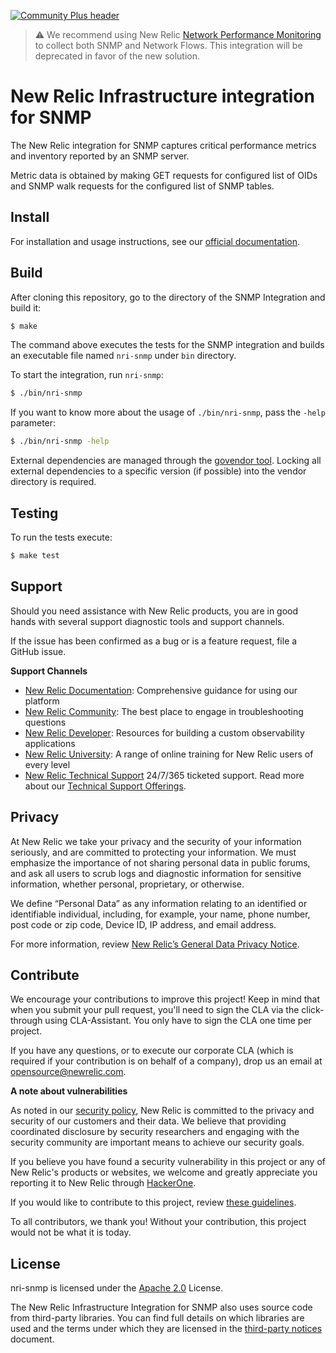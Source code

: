 [![Community Plus header](https://github.com/newrelic/opensource-website/raw/master/src/images/categories/Community_Plus.png)](https://opensource.newrelic.com/oss-category/#community-plus)

>⚠️ We recommend using New Relic [Network Performance Monitoring](https://docs.newrelic.com/docs/network-performance-monitoring/) to collect both SNMP and Network Flows. This integration will be deprecated in favor of the new solution.  

# New Relic Infrastructure integration for SNMP

The New Relic integration for SNMP captures critical performance metrics and inventory reported by an SNMP server.

Metric data is obtained by making GET requests for configured list of OIDs and SNMP walk requests for the configured list of SNMP tables.

## Install

For installation and usage instructions, see our [official documentation](https://docs.newrelic.com/docs/integrations/host-integrations/host-integrations-list/snmp-monitoring-integration).

## Build

After cloning this repository, go to the directory of the SNMP Integration and build it:

```bash
$ make
```

The command above executes the tests for the SNMP integration and builds an executable file named `nri-snmp` under `bin` directory. 

To start the integration, run `nri-snmp`:

```bash
$ ./bin/nri-snmp
```

If you want to know more about the usage of `./bin/nri-snmp`, pass the `-help` parameter:

```bash
$ ./bin/nri-snmp -help
```

External dependencies are managed through the [govendor tool](https://github.com/kardianos/govendor). Locking all external dependencies to a specific version (if possible) into the vendor directory is required.

## Testing

To run the tests execute:

```bash
$ make test
```

## Support

Should you need assistance with New Relic products, you are in good hands with several support diagnostic tools and support channels.

If the issue has been confirmed as a bug or is a feature request, file a GitHub issue.

**Support Channels**

* [New Relic Documentation](https://docs.newrelic.com): Comprehensive guidance for using our platform
* [New Relic Community](https://discuss.newrelic.com/c/support-products-agents/new-relic-infrastructure): The best place to engage in troubleshooting questions
* [New Relic Developer](https://developer.newrelic.com/): Resources for building a custom observability applications
* [New Relic University](https://learn.newrelic.com/): A range of online training for New Relic users of every level
* [New Relic Technical Support](https://support.newrelic.com/) 24/7/365 ticketed support. Read more about our [Technical Support Offerings](https://docs.newrelic.com/docs/licenses/license-information/general-usage-licenses/support-plan).

## Privacy

At New Relic we take your privacy and the security of your information seriously, and are committed to protecting your information. We must emphasize the importance of not sharing personal data in public forums, and ask all users to scrub logs and diagnostic information for sensitive information, whether personal, proprietary, or otherwise.

We define “Personal Data” as any information relating to an identified or identifiable individual, including, for example, your name, phone number, post code or zip code, Device ID, IP address, and email address.

For more information, review [New Relic’s General Data Privacy Notice](https://newrelic.com/termsandconditions/privacy).

## Contribute

We encourage your contributions to improve this project! Keep in mind that when you submit your pull request, you'll need to sign the CLA via the click-through using CLA-Assistant. You only have to sign the CLA one time per project.

If you have any questions, or to execute our corporate CLA (which is required if your contribution is on behalf of a company), drop us an email at opensource@newrelic.com.

**A note about vulnerabilities**

As noted in our [security policy](../../security/policy), New Relic is committed to the privacy and security of our customers and their data. We believe that providing coordinated disclosure by security researchers and engaging with the security community are important means to achieve our security goals.

If you believe you have found a security vulnerability in this project or any of New Relic's products or websites, we welcome and greatly appreciate you reporting it to New Relic through [HackerOne](https://hackerone.com/newrelic).

If you would like to contribute to this project, review [these guidelines](./CONTRIBUTING.md).

To all contributors, we thank you!  Without your contribution, this project would not be what it is today.

## License

nri-snmp is licensed under the [Apache 2.0](http://apache.org/licenses/LICENSE-2.0.txt) License.

The New Relic Infrastructure Integration for SNMP also uses source code from third-party libraries. You can find full details on which libraries are used and the terms under which they are licensed in the [third-party notices](./THIRD_PARTY_NOTICES.md) document.
